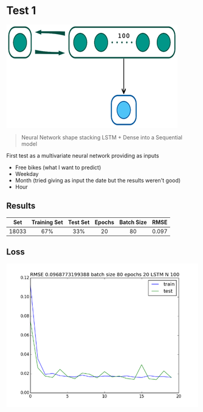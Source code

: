 # Test 1

![Neural Network Shape](nn_shape.png)

> Neural Network shape stacking LSTM + Dense into a Sequential model

First test as a multivariate neural network providing as inputs

* Free bikes (what I want to predict)
* Weekday
* Month  (tried giving as input the date but the results weren't good)
* Hour

## Results

|  Set  	| Training Set 	| Test Set 	| Epochs 	| Batch Size 	| RMSE         |
|:-----:	|:------------:	|:--------:	|:------:	|:----------:	| :----------: |
| 18033 	|      67%     	|    33%   	|   20   	|     80     	| 0.097        |

## Loss

![Loss Graph](loss.png)

